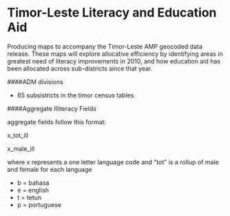 Timor-Leste Literacy and Education Aid
==========

Producing maps to accompany the Timor-Leste AMP geocoded data release. These maps will explore allocative efficiency by identifying areas in greatest need of literacy improvements in 2010, and how education aid has been allocated across sub-districts since that year.

####ADM divisions

* 65 subsistricts in the timor census tables

####Aggregate Illiteracy Fields

aggregate fields follow this format: 

x_tot_ill

x_male_ill

where x represents a one letter language code and "tot" is a rollup of male and female for each language
* b = bahasa
* e = english
* t = tetun
* p = portuguese



